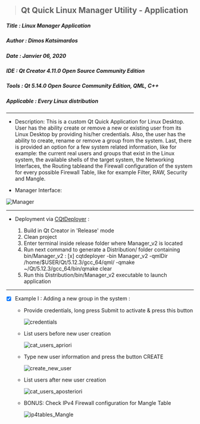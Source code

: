 > <h2><strong>Qt Quick Linux Manager Utility - Application</strong></h2>

<h5>Title   : Linux Manager Application</h5>

<h5>Author  : Dimos Katsimardos</h5>

<h5>Date    : Janvier 06, 2020</h5>

<h5>IDE     : Qt Creator 4.11.0 Open Source Community Edition</h5>

<h5>Tools   : Qt 5.14.0 Open Source Community Edition, QML, C++</h5>

<h5>Applicable  : Every Linux distribution</h5>

-------------------------------------------------------------------------------

- Description: This is a custom Qt Quick Application for Linux Desktop. User has the ability
  create or remove a new or existing user from its Linux Desktop by providing his/her credentials.
  Also, the user has the ability to create, rename or remove a group from the system.
  Last, there is provided an option for a few system related information, like for example:
  the current real users and groups that exist in the Linux system, the available shells of the target
  system, the Networking Interfaces, the Routing tableand the Firewall configuration of the system
  for every possible Firewall Table, like for example Filter, RAW, Security and Mangle.

- Manager Interface:

![Manager](https://github.com/dimkatsi91/Manager_v2/blob/master/samples/ManagerWindow.png)


-------------------------------------------------------------------------------

- Deployment via [CQtDeployer](https://github.com/QuasarApp/CQtDeployer) :

  1. Build in Qt Creator in 'Release' mode
  2. Clean project
  3. Enter terminal inside release folder where Manager_v2 is located
  4. Run next command to generate a Distribution/ folder containing bin/Manager_v2 :
     [x] cqtdeployer -bin Manager_v2 -qmlDir /home/$USER/Qt/5.12.3/gcc_64/qml/ -qmake ~/Qt/5.12.3/gcc_64/bin/qmake clear 
  5. Run this Distribution/bin/Manager_v2 executable to launch application


-------------------------------------------------------------------------------

- [x] Example I : Adding a new group in the system :
  
  - Provide credentials, long press Submit to activate & press this button

    ![credentials](https://github.com/dimkatsi91/Manager_v2/blob/master/samples/creds_submit.png)

  - List users before new user creation

    ![cat_users_apriori](https://github.com/dimkatsi91/Manager_v2/blob/master/samples/before_user_addition.png)

  - Type new user information and press the button CREATE

    ![create_new_user](https://github.com/dimkatsi91/Manager_v2/blob/master/samples/user_create.png)

  - List users after new user creation

    ![cat_users_aposteriori](https://github.com/dimkatsi91/Manager_v2/blob/master/samples/after_user_addition.png)

  - BONUS: Check IPv4 Firewall configuration for Mangle Table

    ![ip4tables_Mangle](https://github.com/dimkatsi91/Manager_v2/blob/master/samples/ipv4_mangle_firewall.png)
